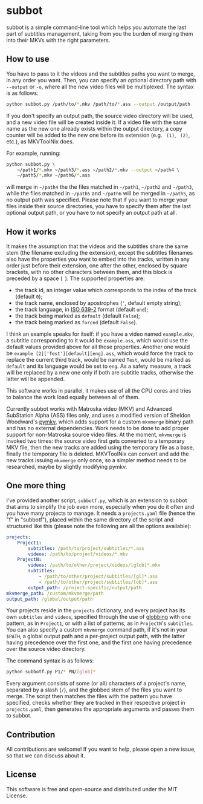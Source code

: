 # subbot

subbot is a simple command-line tool which helps you automate the last part of subtitles management, taking from you the burden of merging them into their MKVs with the right parameters.

## How to use

You have to pass to it the videos and the subtitles paths you want to merge, in any order you want. Then, you can specify an optional directory path with `--output` or `-o`, where all the new video files will be multiplexed. The syntax is as follows:

```sh
python subbot.py /path/to/*.mkv /path/to/*.ass --output /output/path
```

If you don't specify an output path, the source video directory will be used, and a new video file will be created inside it. If a video file with the same name as the new one already exists within the output directory, a copy counter will be added to the new one before its extension (e.g. ` (1)`, ` (2)`, etc.), as MKVToolNix does.

For example, running:

```sh
python subbot.py \
    ~/path1/*.mkv ~/path3/*.ass ~/path2/*.mkv --output ~/path4 \
    ~/path5/*.mkv ~/path6/*.ass
```

will merge in `~/path4` the the files matched in `~/path1`, `~/path2` and `~/path3`, while the files matched in `~/path5` and `~/path6` will be merged in `~/path5`, as no output path was specified. Please note that if you want to merge your files inside their source directories, you have to specify them after the last optional output path, or you have to not specify an output path at all.

## How it works

It makes the assumption that the videos and the subtitles share the same stem (the filename excluding the extension), except the subtitles filenames also have the properties you want to embed into the tracks, written in any order just before their extension, one after the other, enclosed by square brackets, with no other characters between them, and this block is preceded by a space (` `). The supported properties are:

* the track id, an integer value which corresponds to the index of the track (default `0`);
* the track name, enclosed by apostrophes (`'`, default empty string);
* the track language, in [ISO 639-2](https://en.wikipedia.org/wiki/ISO_639-2) format (default `und`);
* the track being marked as `default` (default `False`);
* the track being marked as `forced` (default `False`).

I think an example speaks for itself: if you have a video named `example.mkv`, a subtitle corresponding to it would be `example.ass`, which would use the default values provided above for all those properties. Another one would be `example [2]['Test'][default][eng].ass`, which would force the track to replace the current third track, would be named `Test`, would be marked as `default` and its language would be set to `eng`. As a safety measure, a track will be replaced by a new one only if both are subtitle tracks, otherwise the latter will be appended.

This software works in parallel, it makes use of all the CPU cores and tries to balance the work load equally between all of them.

Currently subbot works with Matroska video (MKV) and Advanced SubStation Alpha (ASS) files only, and uses a modified version of Sheldon Woodward's [pymkv](https://github.com/sheldonkwoodward/pymkv), which adds support for a custom `mkvmerge` binary path and has no external dependencies. Work needs to be done to add proper support for non-Matroska source video files. At the moment, `mkvmerge` is invoked two times: the source video first gets converted to a temporary MKV file, then the new tracks are added using the temporary file as a base, finally the temporary file is deleted. MKVToolNix can convert and add the new tracks issuing `mkvmerge` only once, so a simpler method needs to be researched, maybe by slightly modifying pymkv.

## One more thing

I've provided another script, `subbotf.py`, which is an extension to subbot that aims to simplify the job even more, especially when you do it often and you have many projects to manage. It needs a `projects.yaml` file (hence the "f" in "subbotf"), placed within the same directory of the script and structured like this (please note the following are all the options available):

```yaml
projects:
    Project1:
        subtitles: /path/to/project/subtitles/*.ass 
        videos: /path/to/project/videos/*.mkv
    ProjectN:
        videos: /path/to/other/project/videos/[glob]*.mkv
        subtitles:
            - /path/to/other/project/subtitles/[gl]*.ass
            - /path/to/other/project/subtitles/[ob]*.ass
        output_path: /project-specific/output/path
mkvmerge_path: /custom/mkvmerge/path
output_path: /global/output/path
```

Your projects reside in the `projects` dictionary, and every project has its own `subtitles` and `videos`, specified through the use of [globbing](https://en.wikipedia.org/wiki/Glob_(programming)) with one pattern, as in `Project1`, or with a list of patterns, as in `ProjectN`'s `subtitles`. You can also specify a custom `mkvmerge` command path, if it's not in your `$PATH`, a global output path and a per-project output path, with the latter having precedence over the first one, and the first one having precedence over the source video directory.

The command syntax is as follows:

```sh
python subbotf.py P1/* PN/[glob]*
```

Every argument consists of some (or all) characters of a project's name, separated by a slash (`/`), and the globbed stem of the files you want to merge. The script then matches the files with the pattern you have specified, checks whether they are tracked in their respective project in `projects.yaml`, then generates the appropriate arguments and passes them to subbot.

## Contribution

All contributions are welcome! If you want to help, please open a new issue, so that we can discuss about it.

## License
This software is free and open-source and distributed under the MIT License.
